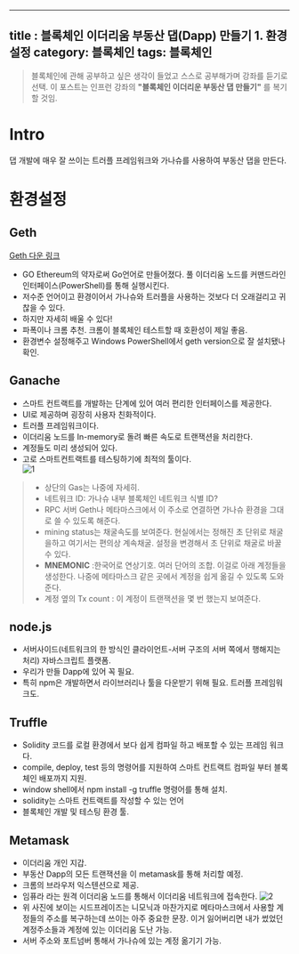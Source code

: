 
---
title : 블록체인 이더리움 부동산 댑(Dapp) 만들기 1. 환경설정
category: 블록체인
tags: 블록체인
---
> 블록체인에 관해 공부하고 싶은 생각이 들었고 스스로 공부해가며 강좌를 듣기로 선택. 
> 이 포스트는 인프런 강좌의 **"블록체인 이더리운 부동산 댑 만들기"** 를 복기할 것임.


# Intro
댑 개발에 매우 잘 쓰이는 트러플 프레임워크와 가나슈를 사용하여 부동산 댑을 만든다.

# 환경설정
## Geth
[Geth 다운 링크](https://ethereum.github.io/go-ethereum/downloads/)
- GO Ethereum의 약자로써 Go언어로 만들어졌다. 풀 이더리움 노드를 커맨드라인 인터페이스(PowerShell)를 통해 실행시킨다. 
- 저수준 언어이고 환경이어서 가나슈와 트러플을 사용하는 것보다 더 오래걸리고 귀찮을 수 있다.
- 하지만 자세히 배울 수 있다!
- 파폭이나 크롬 추천. 크롬이 블록체인 테스트할 때  호환성이 제일 좋음. 
- 환경변수 설정해주고 Windows PowerShell에서 geth version으로 잘 설치됐나 확인.   

## Ganache
- 스마트 컨트랙트를 개발하는 단계에 있어 여러 편리한 인터페이스를 제공한다.
- UI로 제공하며 굉장히 사용자 친화적이다.
- 트러플 프레임워크이다.
- 이더리움 노드를 In-memory로 돌려 빠른 속도로 트랜잭션을 처리한다.
- 계정들도 미리 생성되어 있다.
- 고로 스마트컨트랙트를 테스팅하기에 최적의 툴이다.  
![1](https://user-images.githubusercontent.com/28972289/49013772-2b2aaf80-f1c1-11e8-999b-bde9fd9d063e.JPG)
> - 상단의 Gas는 나중에 자세히.
> - 네트워크 ID: 가나슈 내부 블록체인 네트워크 식별 ID?
> - RPC 서버 Geth나 메타마스크에서 이 주소로 연결하면 가나슈 환경을 그대로 쓸 수 있도록 해준다.
> - mining status는 채굴속도를 보여준다. 현실에서는 정해진 초 단위로 채굴을하고 여기서는 편의상 계속채굴.  설정을 변경해서 초 단위로 채굴로 바꿀 수 있다.
> - **MNEMONIC** :한국어로 연상기호. 여러 단어의 조합. 이걸로 아래 계정들을 생성한다. 나중에 메타마스크 같은 곳에서 계정을 쉽게 옮길 수 있도록 도와준다. 
> - 계정 옆의 Tx count : 이 계정이 트랜잭션을 몇 번 했는지 보여준다.

## node.js
- 서버사이드(네트워크의 한 방식인 클라이언트-서버 구조의 서버 쪽에서 행해지는 처리) 자바스크립트 플랫폼.
- 우리가 만들 Dapp에 있어 꼭 필요.
- 특히 npm은 개발하면서 라이브러리나 툴을 다운받기 위해 필요. 트러플 프레임워크도. 

## Truffle
- Solidity 코드를 로컬 환경에서 보다 쉽게 컴파일 하고 배포할 수 있는 프레임 워크다. 
- compile, deploy, test 등의 명령어를 지원하여 스마트 컨트랙트 컴파일 부터 블록체인 배포까지 지원.
- window shell에서 npm install -g truffle 명령어를 통해 설치. 
- solidity는 스마트 컨트랙트를 작성할 수 있는 언어
- 블록체인 개발 및 테스팅 환경 툴.

## Metamask
- 이더리움 개인 지갑.
- 부동산 Dapp의 모든 트랜잭션을 이 metamask를 통해 처리할 예정.
- 크롬의 브라우저 익스텐션으로 제공.
- 임퓨라 라는 원격 이더리움 노드를 통해서 이더리움 네트워크에 접속한다.
![2](https://user-images.githubusercontent.com/28972289/49013773-2bc34600-f1c1-11e8-8192-47cd6ac1ab61.JPG)
- 위 사진에 보이는 시드프레이즈는 니모닉과 마찬가지로 메타마스크에서 사용할 계정들의 주소를 복구하는데 쓰이는 아주 중요한 문장. 이거 잃어버리면 내가 썼었던 계정주소들과 계정에 있는 이더리움 도난 가능.
- 서버 주소와 포트넘버 통해서 가나슈에 있는 계정 옮기기 가능.